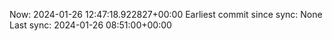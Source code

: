 Now: 2024-01-26 12:47:18.922827+00:00 Earliest commit since sync: None Last sync: 2024-01-26 08:51:00+00:00

